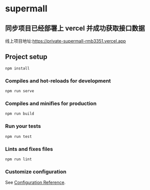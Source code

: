 # supermall

## 同步项目已经部署上 vercel 并成功获取接口数据

线上项目地址:<https://private-supermall-rmb3351.vercel.app>

## Project setup

```
npm install
```

### Compiles and hot-reloads for development

```
npm run serve
```

### Compiles and minifies for production

```
npm run build
```

### Run your tests

```
npm run test
```

### Lints and fixes files

```
npm run lint
```

### Customize configuration

See [Configuration Reference](https://cli.vuejs.org/config/).
